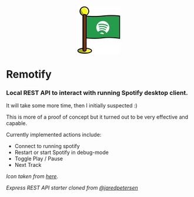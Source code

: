 <p align="center"><img src="docs/logo.png" align="center" alt="remotify" height="128" style="display: block; margin: auto;" /></p>

# Remotify

### Local REST API to interact with running Spotify desktop client.

It will take some more time, then I initially suspected :)

This is more of a proof of concept but it turned out to be very effective and capable.

Currently implemented actions include: 
* Connect to running spotify
* Restart or start Spotify in debug-mode
* Toggle Play / Pause
* Next Track 




_Icon taken from [here](https://www.iconfinder.com/icons/1665672/flag_media_networking_social_spotify_icon)._

_Express REST API starter cloned from [@jaredpetersen](https://github.com/jaredpetersen/nodejs-api-template)_

